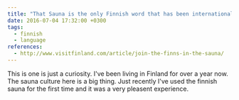 ```yaml
---
title: "That Sauna is the only Finnish word that has been internationally accepted in other languages"
date: 2016-07-04 17:32:00 +0300
tags:
  - finnish
  - language
references:
  - http://www.visitfinland.com/article/join-the-finns-in-the-sauna/
---
```


This is one is just a curiosity. I've been living in Finland for over a year now. The sauna culture here is a big
thing. Just recently I've used the finnish sauna for the first time and it was a very pleasent experience.